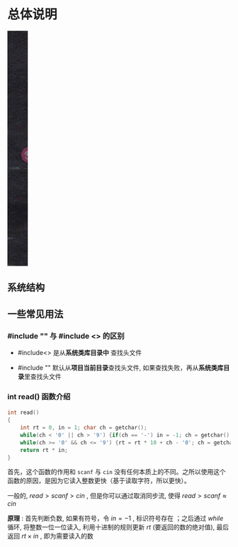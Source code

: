 # 总体说明

![](markdown_Inserts/test.png)

## 系统结构

## 一些常见用法

### #include "" 与 #include <> 的区别

- #include<> 是从**系统类库目录中** 查找头文件

- #include "" 默认从**项目当前目录**查找头文件, 如果查找失败，再从**系统类库目录**里查找头文件

### int read() 函数介绍

```cpp
int read()
{
    int rt = 0, in = 1; char ch = getchar();
    while(ch < '0' || ch > '9') {if(ch == '-') in = -1; ch = getchar();}
    while(ch >= '0' && ch <= '9') {rt = rt * 10 + ch - '0'; ch = getchar();}
    return rt * in;
}
```

首先，这个函数的作用和 `scanf` 与 `cin` 没有任何本质上的不同。之所以使用这个函数的原因，是因为它读入整数更快（基于读取字符，所以更快）。

一般的, $read>scanf>cin$ , 但是你可以通过取消同步流, 使得 $read>scanf\approx cin$ 

**原理** : 首先判断负数, 如果有符号，令 $in=-1$ , 标识符号存在 ；之后通过 $while$ 循环, 将整数一位一位读入, 利用十进制的规则更新 $rt$ (要返回的数的绝对值), 最后返回 $rt\times in$ , 即为需要读入的数
